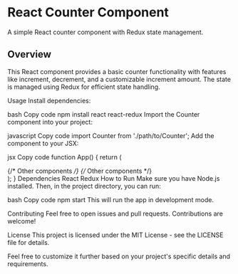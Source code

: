 # React Counter Component

A simple React counter component with Redux state management.

## Overview

This React component provides a basic counter functionality with features like increment, decrement, and a customizable increment amount. The state is managed using Redux for efficient state handling.

Usage
Install dependencies:

bash
Copy code
npm install react react-redux
Import the Counter component into your project:

javascript
Copy code
import Counter from './path/to/Counter';
Add the <Counter /> component to your JSX:

jsx
Copy code
function App() {
  return (
    <div>
      {/* Other components */}
      <Counter />
      {/* Other components */}
    </div>
  );
}
Dependencies
React
Redux
How to Run
Make sure you have Node.js installed. Then, in the project directory, you can run:

bash
Copy code
npm start
This will run the app in development mode.

Contributing
Feel free to open issues and pull requests. Contributions are welcome!

License
This project is licensed under the MIT License - see the LICENSE file for details.

Feel free to customize it further based on your project's specific details and requirements.
